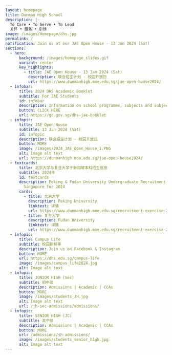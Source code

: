 ```yaml
---
layout: homepage
title: Dunman High School
description: |-
  To Care • To Serve • To Lead 
  关怀 • 服务 • 引领
image: /images/Homepage/dhs.jpg
permalink: /
notification: Join us at our JAE Open House - 13 Jan 2024 (Sat)
sections:
  - hero:
      background: /images/homepage_slides.gif
      variant: center
      key_highlights:
        - title: JAE Open House - 13 Jan 2024 (Sat)
          description: 联合招生计划 · 校园开放日
          url: https://www.dunmanhigh.moe.edu.sg/jae-open-house2024/
  - infobar:
      title: 2024 DHS Academic Booklet
      subtitle: For JAE Students
      id: infobar
      description: Information on school programme, subjects and subject combinations
      button: CLICK HERE
      url: https://go.gov.sg/dhs-jae-booklet
  - infopic:
      title: JAE Open House
      subtitle: 13 Jan 2024 (Sat)
      id: infopic
      description: 联合招生计划 · 校园开放日
      button: MORE
      image: /images/2024_JAE_Open_House_1.PNG
      alt: Image alt text
      url: https://dunmanhigh.moe.edu.sg/jae-open-house2024/
  - textcards:
      title: 北京大学与复旦大学于新加坡本科招生信息
      subtitle: 2024年
      id: textcards
      description: Peking & Fudan University Undergraduate Recruitment Exercise in
        Singapore for 2024
      cards:
        - title: 北京大学
          description: Peking University
          linktext: 详情
          url: https://www.dunmanhigh.moe.edu.sg/recruitment-exercise-2024/peking-university/
        - title: 复旦大学
          description: Fudan University
          linktext: 详情
          url: https://www.dunmanhigh.moe.edu.sg/recruitment-exercise-2024/fudan-university/
  - infopic:
      title: Campus Life
      subtitle: 校园新鲜事
      description: Join us on Facebook & Instagram
      button: MORE
      url: https://dhs.edu.sg/campus-life
      image: /images/campus_life2024.jpg
      alt: Image alt text
  - infopic:
      title: JUNIOR HIGH (Sec)
      subtitle: 初中部
      description: Admissions | Academic | CCAs
      button: MORE
      image: /images/students_JH.jpg
      alt: Image alt text
      url: /jh-sec-admissions/admissions/
  - infopic:
      title: SENIOR HIGH (JC)
      subtitle: 高中部
      description: Admissions | Academic | CCAs
      button: MORE
      url: /admissions/sh-admissions/
      image: /images/students_senior_high.jpg
      alt: Image alt text
---
```

